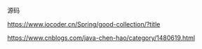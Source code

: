 源码

https://www.iocoder.cn/Spring/good-collection/?title

https://www.cnblogs.com/java-chen-hao/category/1480619.html

